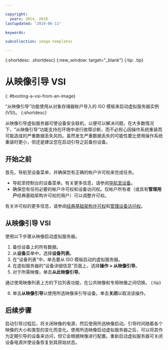 ```yaml
---

copyright:
  years: 2014, 2018
lastupdated: "2019-06-11"

keywords:

subcollection: image-templates

---
```


{:shortdesc: .shortdesc}
{:new_window: target="_blank"}
{:tip: .tip}

# 从映像引导 VSI
{: #booting-a-vsi-from-an-image}

“从映像引导”功能使用从对象存储器帐户导入的 ISO 模板来启动虚拟服务器实例 (VSI)。
{:shortdesc}

从映像引导虚拟服务器可使设备安全联机，以便可以解决问题。在大多数情况下，“从映像引导”功能支持在环境中进行故障诊断，而不必担心因操作系统重装而可能造成的严重数据丢失风险。虽然发生严重数据丢失的可能性要比使用操作系统重装时更小，但还是建议您在启动引导之前备份设备。

## 开始之前
首先，导航至设备菜单，并确保您有正确的帐户许可权来完成任务。

* 导航至控制台的设备菜单。有关更多信息，请参阅[导航至设备](/docs/infrastructure/image-templates?topic=virtual-servers-navigating-devices)。
* 确保您有任何必要的帐户许可权和设备访问权。仅帐户所有者（或具有**管理用户**经典基础架构许可权的用户）可以调整许可权。

有关许可权的更多信息，请参阅[经典基础架构许可权](/docs/iam?topic=iam-infrapermission#infrapermission)和[管理设备访问权](/docs/vsi?topic=virtual-servers-managing-device-access)。

## 从映像引导 VSI

使用以下步骤从映像启动虚拟服务器。

1. 备份设备上的所有数据。
2. 从**设备**菜单中，选择**设备列表**。
3. 在“设备列表”中，单击要从 ISO 模板启动的虚拟服务器。
4. 在虚拟服务器的“设备详细信息”页面上，选择**操作 > 从映像引导**。
5. 对于所需映像，单击**从此映像引导**。

  通过使用映像列表上方的下拉列表功能，在公共映像和专用映像之间切换。
  {:tip}

6. 单击**从映像引导**以使用所选映像来引导设备。单击**关闭**以取消该操作。

## 后续步骤

启动引导过程后，将关闭映像的电源，然后使用所选映像启动。引导时间随着各个映像的大小和类型的变化而变化。使用所选映像启动虚拟服务器之后，可以将其作为定期引导的设备来访问，但它会根据映像进行配置。重新启动虚拟服务器可关闭设备电源并使设备恢复到其原始状态。
